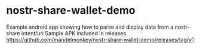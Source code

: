 # nostr-share-wallet-demo

Example android app showing how to parse and display data from a nostr-share intent/uri
Sample APK included in releases https://github.com/mandelmonkey/nostr-share-wallet-demo/releases/tag/v1